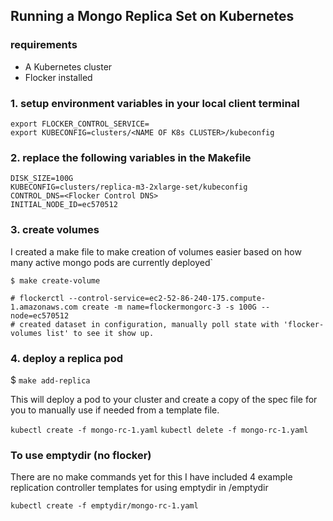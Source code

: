 ## Running a Mongo Replica Set on Kubernetes

### requirements
- A Kubernetes cluster
- Flocker installed

### 1. setup environment variables in your local client terminal
```
export FLOCKER_CONTROL_SERVICE=
export KUBECONFIG=clusters/<NAME OF K8s CLUSTER>/kubeconfig
```

###  2. replace the following variables in the Makefile
```
DISK_SIZE=100G
KUBECONFIG=clusters/replica-m3-2xlarge-set/kubeconfig
CONTROL_DNS=<Flocker Control DNS>
INITIAL_NODE_ID=ec570512
```

###  3. create volumes
I created a make file to make creation of volumes easier based on how many active mongo pods are currently deployed`
```
$ make create-volume

# flockerctl --control-service=ec2-52-86-240-175.compute-1.amazonaws.com create -m name=flockermongorc-3 -s 100G --node=ec570512
# created dataset in configuration, manually poll state with 'flocker-volumes list' to see it show up.
```

###  4. deploy a replica pod
$ `make add-replica`

This will deploy a pod to your cluster and create a copy of the spec file for you to manually use if needed from a template file.

`kubectl create -f mongo-rc-1.yaml`
`kubectl delete -f mongo-rc-1.yaml`


###  To use emptydir (no flocker)

There are no make commands yet for this I have included 4 example replication controller templates for using emptydir in /emptydir

`kubectl create -f emptydir/mongo-rc-1.yaml`
